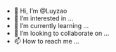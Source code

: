 - 👋 Hi, I’m @Luyzao
- 👀 I’m interested in ...
- 🌱 I’m currently learning ...
- 💞️ I’m looking to collaborate on ...
- 📫 How to reach me ...

<!---
Luyzao/Luyzao is a ✨ special ✨ repository because its `README.md` (this file) appears on your GitHub profile.
You can click the Preview link to take a look at your changes.
--->
